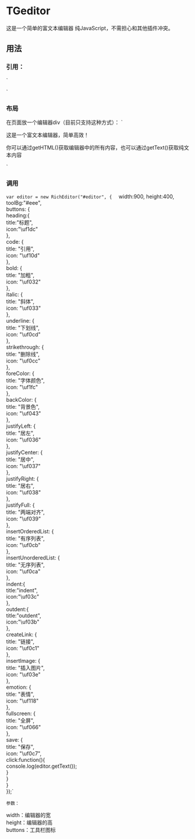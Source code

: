# TGeditor
这是一个简单的富文本编辑器
纯JavaScript，不需担心和其他插件冲突。

## 用法
### 引用：
`<link rel="stylesheet" href="fontAwesome/css/font-awesome.min.css">      
<link rel="stylesheet" href="richEditor.css">  
<script src="richEditor.min.js"></script>`

### 布局
在页面放一个编辑器div（目前只支持这种方式）：
`<div id="editor">     
  <p>这是一个富文本编辑器，简单高效！</p>     
  <p>你可以通过getHTML()获取编辑器中的所有内容，也可以通过getText()获取纯文本内容</p>  
</div>` 

### 调用
`var editor = new RichEditor("#editor", {  `
			width:900, 
			height:400,  
		toolBg:"#eee",  
		buttons: {  
				heading:{  
					title:"标题",  
					icon:"\uf1dc"  
				},  
				code: {  
					title: "引用",  
					icon: "\uf10d"  
				},  
				bold: {  
					title: "加粗",  
					icon: "\uf032"  
				},  
				italic: {  
					title: "斜体",  
					icon: "\uf033"  
				},  
				underline: {  
					title: "下划线",  
					icon: "\uf0cd"  
				},  
				strikethrough: {  
					title: "删除线",  
					icon: "\uf0cc"  
				},  
				foreColor: {  
					title: "字体颜色",  
					icon: "\uf1fc"  
				},  
				backColor: {  
					title: "背景色",  
					icon: "\uf043"  
				},  
				justifyLeft: {  
					title: "居左",  
					icon: "\uf036"  
				},  
				justifyCenter: {  
					title: "居中",  
					icon: "\uf037"  
				},  
				justifyRight: {  
					title: "居右",  
					icon: "\uf038"  
				},  
				justifyFull: {  
					title: "两端对齐",  
					icon: "\uf039"  
				},  
				insertOrderedList: {  
					title: "有序列表",  
					icon: "\uf0cb"  
				},  
				insertUnorderedList: {  
					title: "无序列表",  
					icon: "\uf0ca"  
				},  
				indent:{  
					title:"indent",  
					icon:"\uf03c"  
				},  
				outdent:{  
					title:"outdent",  
					icon:"\uf03b"  
				},  
				createLink: {  
					title: "链接",  
					icon: "\uf0c1"  
				},  
				insertImage: {  
					title: "插入图片",  
					icon: "\uf03e"  
				},  
				emotion: {  
					title: "表情",  
					icon: "\uf118"  
				},  
				fullscreen: {  
					title: "全屏",  
					icon: "\uf066"  
				},  
				save: {  
					title: "保存",  
					icon: "\uf0c7",  
					click:function(){  
						console.log(editor.getText());  
					}  
				}  
			}  
	});`  
	
	参数：  
width：编辑器的宽  
height：编辑器的高  
buttons：工具栏图标  

